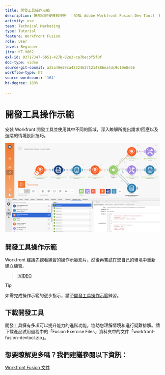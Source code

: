 ```yaml
---
title: 開發工具操作示範
description: 瞭解如何安裝和使用  [!DNL Adobe Workfront Fusion Dev Tool]  的不同區域來深入瞭解進階情境設計技巧。
activity: use
team: Technical Marketing
type: Tutorial
feature: Workfront Fusion
role: User
level: Beginner
jira: KT-9062
exl-id: 93717347-6b51-427b-82e3-ca7becbf5f0f
doc-type: video
source-git-commit: a25a49e59ca483246271214886ea4dc9c10e8d66
workflow-type: ht
source-wordcount: '164'
ht-degree: 100%

---
```


# 開發工具操作示範

安裝 Workfront 開發工具並使用其中不同的區域，深入瞭解所提出請求/回應以及進階的情境設計技巧。

![影像顯示 Fusion 情境和開發工具](assets/troubleshooting-and-error-handling-1.png)

## 開發工具操作示範

Workfront 建議先觀看練習的操作示範影片，然後再嘗試在您自己的環境中重新建立練習。

>[!VIDEO](https://video.tv.adobe.com/v/335303/?quality=12&learn=on)

>[!TIP]
>
>如需完成操作示範的逐步指示，請至[開發工具操作示範](https://experienceleague.adobe.com/docs/workfront-learn/tutorials-workfront/fusion/exercises/devtool.html?lang=zh-Hant)練習。


## 下載開發工具

開發工具擁有多項可以提升能力的進階功能，協助您理解情境和進行疑難排解。請下載產品試用過程中的「Fusion Exercise Files」資料夾中的文件「workfront-fusion-devtool.zip」。



## 想要瞭解更多嗎？我們建議參閱以下資訊：

[Workfront Fusion 文件](https://experienceleague.adobe.com/docs/workfront/using/adobe-workfront-fusion/workfront-fusion-2.html?lang=zh-Hant)
